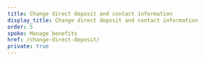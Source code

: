 ```yaml
---
title: Change direct deposit and contact information
display_title: Change direct deposit and contact information
order: 5
spoke: Manage benefits
href: /change-direct-deposit/
private: true
---
```

